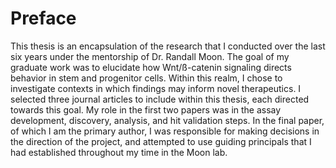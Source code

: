 
# Preface

This thesis is an encapsulation of the research that I conducted over the last six years under the mentorship of Dr. Randall Moon. The goal of my graduate work was to elucidate how Wnt/ß-catenin signaling directs behavior in stem and progenitor cells. Within this realm, I chose to investigate contexts in which findings may inform novel therapeutics. I selected three journal articles to include within this thesis, each directed towards this goal. My role in the first two papers was in the assay development, discovery, analysis, and hit validation steps. In the final paper, of which I am the primary author, I was responsible for making decisions in the direction of the project, and attempted to use guiding principals that I had established throughout my time in the Moon lab.
